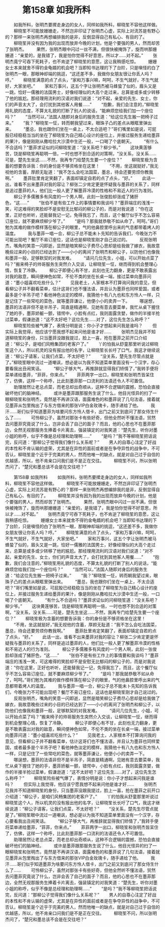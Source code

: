 # 　　第158章 如我所料
　　如我所料，张明杰要撵走身边的女人，同样如我所料，柳晓笙不容他这样做。
　　柳晓笙不可能放姗姗走，不然岂非印证了张明杰心虚，实际上对流苏是有野心的？那样一来张明杰再想编排我的是非，反倒显得自己有私心、有目的了。
　　柳晓笙并没有因为我的出现而放弃今晚的计划，他是个要强的男人，然而却苦了张明杰。
　　果然，张明杰眼中闪过一丝不满，但很快被掩饰了，旋而哄那姗姗道：“亲爱的，是我错了，我是怕你觉得不好意思，所以才……对不起。”
　　张明杰竟宁可吞下死耗子，也不肯逆了柳晓笙的意愿，这让我稍感吃惊。
　　姗姗女士本来就舍不得钓金龟婿的机会吧？当即知书达理的下了台阶，只是嗔怪的白了张明杰一眼，那眼神却端的挑逗，“这还差不多，我做你女朋友很让你丢人吗？哼。”
　　柳晓笙满意的点了点头，“家和万事兴嘛，呵呵，不生气就好，不生气就好，大家坐吧。”
　　家和万事兴，这五个字让张明杰被马蜂蛰了似的，眉头又是一跳，恰好一儒雅的法国男士，好像经理似的大高个走过来，总算是或多或少转移了他的尴尬。那经理用流利的汉语对我们说道：“对不起，亲爱的先生、女士，你们的声音太大了，会打扰到其他客人用餐……”
　　“抱歉，我们会注意的，”柳晓笙用礼貌的态度，不算太礼貌的打断了别人的说话，“能麻烦您给我们加一个座位吗？”
　　“当然可以，”法国人随即对身后的服务生道：“给这位先生搬一把椅子过来。”
　　“我？”柳晓笙一怔，转而朝我望过来，眼珠子凸的差点从眼眶里弹出来。
　　“墨总，我也跟你们坐在一桌上，不太合适吧？”哥们嘴里如是说，可屁股已经稳稳当当的坐在了柳晓笙为自己精心设计的座位上，并接过服务生递给墨菲的果汁，像是刚刚从撒哈拉大沙漠中生还一般，一口喝了个底朝天。
　　“有什么不合适吗？”墨菲求证似的问柳晓笙道：“没关系吧？柳少爷。”
　　这块黄莲够苦，饶是柳晓笙再聪明一倍，一时也想不到合适的对策啊，“没关系，没关系……可是，楚先生坐这……不然，我再专门给楚先生要一个座位？”
　　柳晓笙极为含蓄的想要告诉我：你的身份是不够资格坐在这里！
　　“不用，坐这就挺好，”我无视他的含蓄，厚颜无耻道：“我不怎么会吃法国菜，墨总，待会还要劳烦你教我啊。”
　　墨菲肚里肯定笑翻了，表面却镇定自若的点了点头，“好。”
　　此话一出，谁看不出来墨菲对我的容让？柳张二少肯定更是怀疑我与墨菲的关系了，同样是追过墨菲的人，他们比一般人更了解墨菲冷漠的性格和不易近人的行为准则。
　　柳公子多儒雅多有风度的一个男人啊，此刻一张俊脸却涨成了猪肝色，“这……”
　　“张伯不是有些工作上的事情要和我谈吗？”墨菲端庄的浅浅一笑，可这难得的笑脸却不是安慰无比郁闷的柳公子的，而是对我说道：“你在这里，正好也听听，还能替我记一记，免得我忘了，而且，这个餐厅似乎不怎么容易订座位，就不要麻烦柳少爷了。”
　　“是吗？那我就恭敬不如从命了，呵呵。”哥们勉为其难的做作模样落在柳公子的眼里，气的他鼻腔里呼出来的气息都带着烤人的温度。
　　我与墨菲一唱一合，柳公子总不能未卜先知的告诉我们，今晚张力不可能出现吧？餐厅不易订座位，这话也是柳晓笙刚才自己说过的。
　　反观张明杰，嘴角的笑意一闪即逝，显然是暗笑柳公子费尽心思却是给我做了嫁衣，我故意晚些过来的小目的已经达到了——小小的离间了张明杰和柳公子，以防他们也像我和墨菲一般，足够默契的对我发难。
　　“请问几位先生，小姐，可以开始点菜了吗？”搬来椅子的帅哥服务生突然介入交谈，让柳晓笙一怔，继而得到机会整理心情，恢复了冷静。
　　柳公子即便心有不甘，此刻也无力翻身，更是不敢表露出对我的敌意，瞬间便神色如常，不伦不类的坐在长桌一端，接过菜单向墨菲问道：“墨小姐喜欢吃些什么？”
　　见我老土，人家根本不打算询问我的意见，但看柳公子并不翻看菜单，估计这哥们也不懂法语，并且认为墨菲也同样爱国，或者最多是个半吊子吧？看他神色淡定的模样，我猜他十有八九也和东方怜人一样，只是记住了一些常吃的菜色，就等墨菲谦让，他便小小的卖弄一下。
　　哪逞想，墨菲的法语非但不是半吊子，简直是精通啊，见她有意去要菜单，我忙从桌下握住了她的手，墨菲娇躯一颤，错愕中，小脸有点红，我则面露贪婪，做作的半接半抢过菜单，假谦逊道：“这不太好吧？这位先生……对了，这位先生怎么称呼？”
　　柳晓笙险些被气爆了，表情分明是说：你小子才想起来问我是谁吗？
　　但实际上我觉得，他应该宁愿我想不起来问他是谁才好……
　　张明杰见我并不知道柳晓笙的身份，只当墨菲没跟我提过，脸上一喜，抢在墨菲之前开口介绍道：“柳公子，是咱们风畅集团的老客户了。”
　　丫的怕我从舒童那里听说过柳晓笙这个人，所以机灵的没有报出他的名字，让柳晓笙长长吁了口气，我这才继续说道：“柳公子请客，让我们点菜，不太好吧？”
　　“没关系，楚先生尽管点就是了。”柳晓笙眼中流过一道嘲讽，想必是以为我不知道菜单里面没有一个汉字，存心要看我出丑闹笑话。
　　“柳公子够大气，再推辞就显得我们矫情了，”我转手便将菜单递给墨菲，“菲菲，你来点。”
　　菲菲两字一出口，柳晓笙和张明杰皆呆住了，仿佛，这样一个称呼，比此刻墨菲那一口流利的法语还令人不可置信。
　　助理居然让老总点菜，而老总却出奇顺从，这种不合逻辑的震撼，恐怕会直接破坏他们的脑神经。
　　或许是墨菲跟那服务生说了什么，他目光怪异的扫了一眼柳晓笙和张明杰，竟然是不再讲汉语，面露难色的和墨菲说了几句法语，接着就见墨菲从包里掏出了与东方借来的那张VIP白金玫瑰卡，随手递给了他。
　　我汗……哥们似乎知道墨菲为啥要问东方怜人借卡，出门之前又到底问了那女侍生什么了……
　　可怜柳公子，虽然对那张卡有些好奇，但他全然听不懂法语，贸然去问墨菲究竟说了什么，岂非会丢了自己的面子？而且，他的心思也不在墨菲那边，全然无视那服务生捧着卡片离去，强装镇定的对我笑道：“楚先生，听你对墨小姐的称呼，似乎不像是总经理和助理啊……”
　　“是吗？”我不等柳晓笙把话说完，反问道：“那柳公子觉得我们像什么关系呢？”
　　男人的自尊心注定了好战的本性和不肯认输的虚荣，尤其是在异性的面前或者是在争夺异性的战争中，不可否认，柳晓笙是个近乎于完美的男人，然而他唯一的缺点，就是对自己过于自信的优越感，所以，他不肯亲口问我们是不是正在交往。
　　柳晓笙不问，所以张明杰问了，“楚兄和墨总该不会是在交往吧？”

　　第158章 如我所料
　　如我所料，张明杰要撵走身边的女人，同样如我所料，柳晓笙不容他这样做。
　　柳晓笙不可能放姗姗走，不然岂非印证了张明杰心虚，实际上对流苏是有野心的？那样一来张明杰再想编排我的是非，反倒显得自己有私心、有目的了。
　　柳晓笙并没有因为我的出现而放弃今晚的计划，他是个要强的男人，然而却苦了张明杰。
　　果然，张明杰眼中闪过一丝不满，但很快被掩饰了，旋而哄那姗姗道：“亲爱的，是我错了，我是怕你觉得不好意思，所以才……对不起。”
　　张明杰竟宁可吞下死耗子，也不肯逆了柳晓笙的意愿，这让我稍感吃惊。
　　姗姗女士本来就舍不得钓金龟婿的机会吧？当即知书达理的下了台阶，只是嗔怪的白了张明杰一眼，那眼神却端的挑逗，“这还差不多，我做你女朋友很让你丢人吗？哼。”
　　柳晓笙满意的点了点头，“家和万事兴嘛，呵呵，不生气就好，不生气就好，大家坐吧。”
　　家和万事兴，这五个字让张明杰被马蜂蛰了似的，眉头又是一跳，恰好一儒雅的法国男士，好像经理似的大高个走过来，总算是或多或少转移了他的尴尬。那经理用流利的汉语对我们说道：“对不起，亲爱的先生、女士，你们的声音太大了，会打扰到其他客人用餐……”
　　“抱歉，我们会注意的，”柳晓笙用礼貌的态度，不算太礼貌的打断了别人的说话，“能麻烦您给我们加一个座位吗？”
　　“当然可以，”法国人随即对身后的服务生道：“给这位先生搬一把椅子过来。”
　　“我？”柳晓笙一怔，转而朝我望过来，眼珠子凸的差点从眼眶里弹出来。
　　“墨总，我也跟你们坐在一桌上，不太合适吧？”哥们嘴里如是说，可屁股已经稳稳当当的坐在了柳晓笙为自己精心设计的座位上，并接过服务生递给墨菲的果汁，像是刚刚从撒哈拉大沙漠中生还一般，一口喝了个底朝天。
　　“有什么不合适吗？”墨菲求证似的问柳晓笙道：“没关系吧？柳少爷。”
　　这块黄莲够苦，饶是柳晓笙再聪明一倍，一时也想不到合适的对策啊，“没关系，没关系……可是，楚先生坐这……不然，我再专门给楚先生要一个座位？”
　　柳晓笙极为含蓄的想要告诉我：你的身份是不够资格坐在这里！
　　“不用，坐这就挺好，”我无视他的含蓄，厚颜无耻道：“我不怎么会吃法国菜，墨总，待会还要劳烦你教我啊。”
　　墨菲肚里肯定笑翻了，表面却镇定自若的点了点头，“好。”
　　此话一出，谁看不出来墨菲对我的容让？柳张二少肯定更是怀疑我与墨菲的关系了，同样是追过墨菲的人，他们比一般人更了解墨菲冷漠的性格和不易近人的行为准则。
　　柳公子多儒雅多有风度的一个男人啊，此刻一张俊脸却涨成了猪肝色，“这……”
　　“张伯不是有些工作上的事情要和我谈吗？”墨菲端庄的浅浅一笑，可这难得的笑脸却不是安慰无比郁闷的柳公子的，而是对我说道：“你在这里，正好也听听，还能替我记一记，免得我忘了，而且，这个餐厅似乎不怎么容易订座位，就不要麻烦柳少爷了。”
　　“是吗？那我就恭敬不如从命了，呵呵。”哥们勉为其难的做作模样落在柳公子的眼里，气的他鼻腔里呼出来的气息都带着烤人的温度。
　　我与墨菲一唱一合，柳公子总不能未卜先知的告诉我们，今晚张力不可能出现吧？餐厅不易订座位，这话也是柳晓笙刚才自己说过的。
　　反观张明杰，嘴角的笑意一闪即逝，显然是暗笑柳公子费尽心思却是给我做了嫁衣，我故意晚些过来的小目的已经达到了——小小的离间了张明杰和柳公子，以防他们也像我和墨菲一般，足够默契的对我发难。
　　“请问几位先生，小姐，可以开始点菜了吗？”搬来椅子的帅哥服务生突然介入交谈，让柳晓笙一怔，继而得到机会整理心情，恢复了冷静。
　　柳公子即便心有不甘，此刻也无力翻身，更是不敢表露出对我的敌意，瞬间便神色如常，不伦不类的坐在长桌一端，接过菜单向墨菲问道：“墨小姐喜欢吃些什么？”
　　见我老土，人家根本不打算询问我的意见，但看柳公子并不翻看菜单，估计这哥们也不懂法语，并且认为墨菲也同样爱国，或者最多是个半吊子吧？看他神色淡定的模样，我猜他十有八九也和东方怜人一样，只是记住了一些常吃的菜色，就等墨菲谦让，他便小小的卖弄一下。
　　哪逞想，墨菲的法语非但不是半吊子，简直是精通啊，见她有意去要菜单，我忙从桌下握住了她的手，墨菲娇躯一颤，错愕中，小脸有点红，我则面露贪婪，做作的半接半抢过菜单，假谦逊道：“这不太好吧？这位先生……对了，这位先生怎么称呼？”
　　柳晓笙险些被气爆了，表情分明是说：你小子才想起来问我是谁吗？
　　但实际上我觉得，他应该宁愿我想不起来问他是谁才好……
　　张明杰见我并不知道柳晓笙的身份，只当墨菲没跟我提过，脸上一喜，抢在墨菲之前开口介绍道：“柳公子，是咱们风畅集团的老客户了。”
　　丫的怕我从舒童那里听说过柳晓笙这个人，所以机灵的没有报出他的名字，让柳晓笙长长吁了口气，我这才继续说道：“柳公子请客，让我们点菜，不太好吧？”
　　“没关系，楚先生尽管点就是了。”柳晓笙眼中流过一道嘲讽，想必是以为我不知道菜单里面没有一个汉字，存心要看我出丑闹笑话。
　　“柳公子够大气，再推辞就显得我们矫情了，”我转手便将菜单递给墨菲，“菲菲，你来点。”
　　菲菲两字一出口，柳晓笙和张明杰皆呆住了，仿佛，这样一个称呼，比此刻墨菲那一口流利的法语还令人不可置信。
　　助理居然让老总点菜，而老总却出奇顺从，这种不合逻辑的震撼，恐怕会直接破坏他们的脑神经。
　　或许是墨菲跟那服务生说了什么，他目光怪异的扫了一眼柳晓笙和张明杰，竟然是不再讲汉语，面露难色的和墨菲说了几句法语，接着就见墨菲从包里掏出了与东方借来的那张VIP白金玫瑰卡，随手递给了他。
　　我汗……哥们似乎知道墨菲为啥要问东方怜人借卡，出门之前又到底问了那女侍生什么了……
　　可怜柳公子，虽然对那张卡有些好奇，但他全然听不懂法语，贸然去问墨菲究竟说了什么，岂非会丢了自己的面子？而且，他的心思也不在墨菲那边，全然无视那服务生捧着卡片离去，强装镇定的对我笑道：“楚先生，听你对墨小姐的称呼，似乎不像是总经理和助理啊……”
　　“是吗？”我不等柳晓笙把话说完，反问道：“那柳公子觉得我们像什么关系呢？”
　　男人的自尊心注定了好战的本性和不肯认输的虚荣，尤其是在异性的面前或者是在争夺异性的战争中，不可否认，柳晓笙是个近乎于完美的男人，然而他唯一的缺点，就是对自己过于自信的优越感，所以，他不肯亲口问我们是不是正在交往。
　　柳晓笙不问，所以张明杰问了，“楚兄和墨总该不会是在交往吧？”
